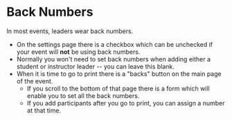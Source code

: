 # Back Numbers

In most events, leaders wear back numbers.

 * On the settings page there is a checkbox which can be unchecked if your event will **not** be using back numbers.
 * Normally you won't need to set back numbers when adding either a student or instructor leader -- you can leave this blank.
 * When it is time to go to print there is a "backs" button on the main page of the event.
     * If you scroll to the bottom of that page there is a form which will enable you to set all the back numbers.
     * If you add participants after you go to print, you can assign a number at that time.